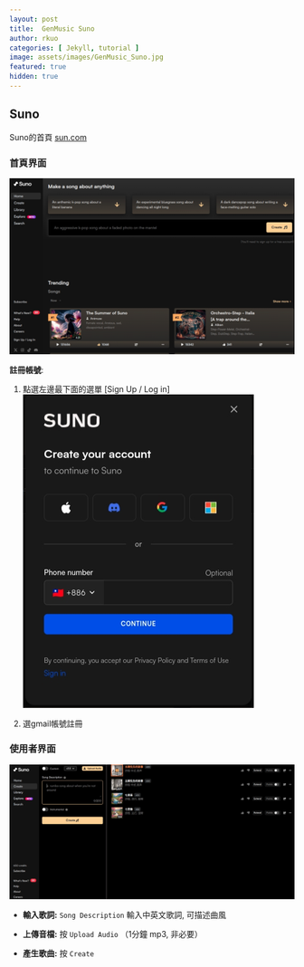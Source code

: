 ```yaml
---
layout: post
title:  GenMusic Suno
author: rkuo
categories: [ Jekyll, tutorial ]
image: assets/images/GenMusic_Suno.jpg
featured: true
hidden: true
---
```

## Suno  

Suno的首頁 [sun.com](https://suno.com/)<br>

### 首頁界面
![](https://github.com/rkuo2000/GenAI-projects/blob/master/assets/images/suno_homepage.jpg?raw=true)

**註冊帳號**:<br>
1. 點選左邊最下面的選單 [Sign Up / Log in]<br>
![](https://github.com/rkuo2000/GenAI-projects/blob/master/assets/images/suno_createaccount.jpg?raw=true)

2. 選gmail帳號註冊<br>


### 使用者界面
![](https://github.com/rkuo2000/GenAI-projects/blob/master/assets/images/suno_create.jpg?raw=true)

* **輸入歌詞:** `Song Description` 輸入中英文歌詞, 可描述曲風

* **上傳音檔:** 按 `Upload Audio` （1分鐘 mp3, 非必要）

* **產生歌曲:** 按 `Create`


